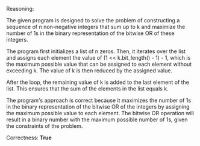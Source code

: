 Reasoning:

The given program is designed to solve the problem of constructing a sequence of n non-negative integers that sum up to k and maximize the number of 1s in the binary representation of the bitwise OR of these integers.

The program first initializes a list of n zeros. Then, it iterates over the list and assigns each element the value of (1 << k.bit_length() - 1) - 1, which is the maximum possible value that can be assigned to each element without exceeding k. The value of k is then reduced by the assigned value.

After the loop, the remaining value of k is added to the last element of the list. This ensures that the sum of the elements in the list equals k.

The program's approach is correct because it maximizes the number of 1s in the binary representation of the bitwise OR of the integers by assigning the maximum possible value to each element. The bitwise OR operation will result in a binary number with the maximum possible number of 1s, given the constraints of the problem.

Correctness: **True**